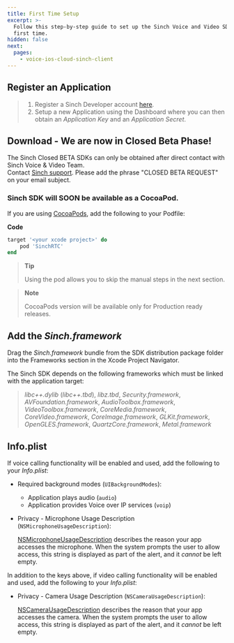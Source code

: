 ```yaml
---
title: First Time Setup
excerpt: >-
  Follow this step-by-step guide to set up the Sinch Voice and Video SDK for the
  first time.
hidden: false
next:
  pages:
    - voice-ios-cloud-sinch-client
---
```


## Register an Application

> 1.  Register a Sinch Developer account [here](https://portal.sinch.com/#/signup).
> 2.  Setup a new Application using the Dashboard where you can then obtain an _Application Key_ and an _Application Secret_.

## Download - We are now in Closed Beta Phase!

The Sinch Closed BETA SDKs can only be obtained after direct contact with Sinch Voice & Video Team.  
Contact [Sinch support](mailto:support@sinch.com). Please add the phrase "CLOSED BETA REQUEST" on your email subject.

### Sinch SDK will SOON be available as a CocoaPod.

If you are using [CocoaPods](http://www.cocoapods.org), add the following to your Podfile:

**Code**

```ruby
target '<your xcode project>' do
	pod 'SinchRTC'
end
```

> **Tip**
>
> Using the pod allows you to skip the manual steps in the next section.

> **Note**
>
> CocoaPods version will be available only for Production ready releases.

## Add the _Sinch.framework_

Drag the _Sinch.framework_ bundle from the SDK distribution package folder into the Frameworks section in the Xcode Project Navigator.

The Sinch SDK depends on the following frameworks which must be linked with the application target:

> _libc++.dylib_ (_libc++.tbd_), _libz.tbd_, _Security.framework_, _AVFoundation.framework_, _AudioToolbox.framework_, _VideoToolbox.framework_, _CoreMedia.framework_, _CoreVideo.framework_, _CoreImage.framework_, _GLKit.framework_, _OpenGLES.framework_, _QuartzCore.framework_, _Metal.framework_

## Info.plist

If voice calling functionality will be enabled and used, add the following to your _Info.plist_:

- Required background modes (`UIBackgroundModes`):

  - Application plays audio (`audio`)
  - Application provides Voice over IP services (`voip`)

- Privacy - Microphone Usage Description (`NSMicrophoneUsageDescription`):

  [NSMicrophoneUsageDescription](https://developer.apple.com/library/prerelease/content/documentation/General/Reference/InfoPlistKeyReference/Articles/CocoaKeys.html#//apple_ref/doc/uid/TP40009251-SW25) describes the reason your app accesses the microphone. When the system prompts the user to allow access, this string is displayed as part of the alert, and it _cannot_ be left empty.

In addition to the keys above, if video calling functionality will be enabled and used, add the following to your _Info.plist_:

- Privacy - Camera Usage Description
  (`NSCameraUsageDescription`):

  [NSCameraUsageDescription](https://developer.apple.com/library/prerelease/content/documentation/General/Reference/InfoPlistKeyReference/Articles/CocoaKeys.html#//apple_ref/doc/uid/TP40009251-SW24) describes the reason that your app accesses the camera. When the system prompts the user to allow access, this string is displayed as part of the alert, and it _cannot_ be left empty.
